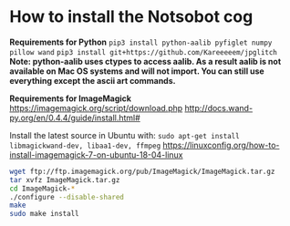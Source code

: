 # How to install the Notsobot cog
**Requirements for Python**
`pip3 install python-aalib pyfiglet numpy pillow wand`
`pip3 install git+https://github.com/Kareeeeem/jpglitch`
**Note: python-aalib uses ctypes to access aalib. As a result aalib is not available on Mac OS systems and will not import. You can still use everything except the ascii art commands.**


**Requirements for ImageMagick**
https://imagemagick.org/script/download.php
http://docs.wand-py.org/en/0.4.4/guide/install.html#

Install the latest source in Ubuntu with:
`sudo apt-get install libmagickwand-dev, libaa1-dev, ffmpeg`
https://linuxconfig.org/how-to-install-imagemagick-7-on-ubuntu-18-04-linux


```bash
wget ftp://ftp.imagemagick.org/pub/ImageMagick/ImageMagick.tar.gz
tar xvfz ImageMagick.tar.gz
cd ImageMagick-*
./configure --disable-shared
make
sudo make install
```